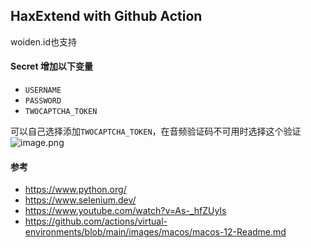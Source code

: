 ## HaxExtend with Github Action
woiden.id也支持

#### Secret 增加以下变量
- ```USERNAME```
- ```PASSWORD```
- ```TWOCAPTCHA_TOKEN```

可以自己选择添加`TWOCAPTCHA_TOKEN`，在音频验证码不可用时选择这个验证
![image.png](https://wx1.sinaimg.cn/large/008rgIcAly1h1wi8lbsasj30f80b7ac6.jpg)


#### 参考
- https://www.python.org/
- https://www.selenium.dev/
- https://www.youtube.com/watch?v=As-_hfZUyIs
- https://github.com/actions/virtual-environments/blob/main/images/macos/macos-12-Readme.md
